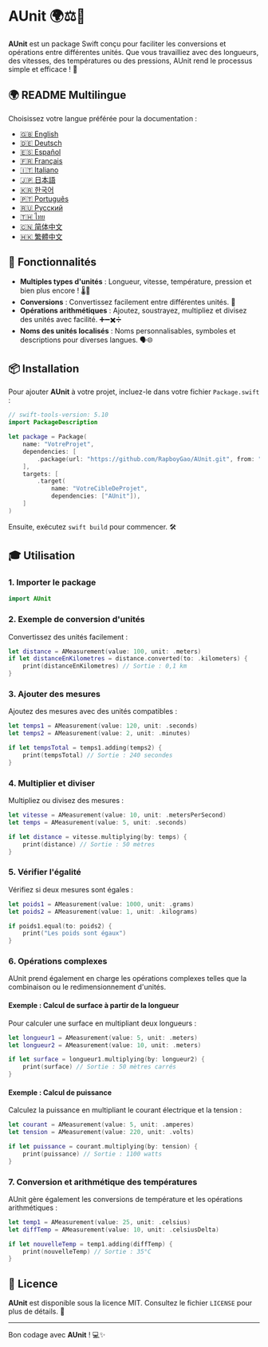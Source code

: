 # AUnit 🌍⚖️📏

**AUnit** est un package Swift conçu pour faciliter les conversions et opérations entre différentes unités. Que vous travailliez avec des longueurs, des vitesses, des températures ou des pressions, AUnit rend le processus simple et efficace ! 🚀

## 🌍 README Multilingue

Choisissez votre langue préférée pour la documentation :

- [🇬🇧 English](./README.en.md)
- [🇩🇪 Deutsch](./README.de.md)
- [🇪🇸 Español](./README.es.md)
- [🇫🇷 Français](./README.fr.md)
- [🇮🇹 Italiano](./README.it.md)
- [🇯🇵 日本語](./README.ja.md)
- [🇰🇷 한국어](./README.ko.md)
- [🇵🇹 Português](./README.pt.md)
- [🇷🇺 Русский](./README.ru.md)
- [🇹🇭 ไทย](./README.th.md)
- [🇨🇳 简体中文](./README.zh-Hans.md)
- [🇭🇰 繁體中文](./README.zh-Hant.md)

## 🌟 Fonctionnalités

- **Multiples types d'unités** : Longueur, vitesse, température, pression et bien plus encore ! 🌡️📏
- **Conversions** : Convertissez facilement entre différentes unités. 🔄
- **Opérations arithmétiques** : Ajoutez, soustrayez, multipliez et divisez des unités avec facilité. ➕➖✖️➗
- **Noms des unités localisés** : Noms personnalisables, symboles et descriptions pour diverses langues. 🗣️🌐

## 📦 Installation

Pour ajouter **AUnit** à votre projet, incluez-le dans votre fichier `Package.swift` :

```swift
// swift-tools-version: 5.10
import PackageDescription

let package = Package(
    name: "VotreProjet",
    dependencies: [
        .package(url: "https://github.com/RapboyGao/AUnit.git", from: "1.0.0"),
    ],
    targets: [
        .target(
            name: "VotreCibleDeProjet",
            dependencies: ["AUnit"]),
    ]
)
```

Ensuite, exécutez `swift build` pour commencer. 🛠️

## 🎓 Utilisation

### 1. **Importer le package**

```swift
import AUnit
```

### 2. **Exemple de conversion d'unités**

Convertissez des unités facilement :

```swift
let distance = AMeasurement(value: 100, unit: .meters)
if let distanceEnKilometres = distance.converted(to: .kilometers) {
    print(distanceEnKilometres) // Sortie : 0,1 km
}
```

### 3. **Ajouter des mesures**

Ajoutez des mesures avec des unités compatibles :

```swift
let temps1 = AMeasurement(value: 120, unit: .seconds)
let temps2 = AMeasurement(value: 2, unit: .minutes)

if let tempsTotal = temps1.adding(temps2) {
    print(tempsTotal) // Sortie : 240 secondes
}
```

### 4. **Multiplier et diviser**

Multipliez ou divisez des mesures :

```swift
let vitesse = AMeasurement(value: 10, unit: .metersPerSecond)
let temps = AMeasurement(value: 5, unit: .seconds)

if let distance = vitesse.multiplying(by: temps) {
    print(distance) // Sortie : 50 mètres
}
```

### 5. **Vérifier l'égalité**

Vérifiez si deux mesures sont égales :

```swift
let poids1 = AMeasurement(value: 1000, unit: .grams)
let poids2 = AMeasurement(value: 1, unit: .kilograms)

if poids1.equal(to: poids2) {
    print("Les poids sont égaux")
}
```

### 6. **Opérations complexes**

AUnit prend également en charge les opérations complexes telles que la combinaison ou le redimensionnement d'unités.

#### Exemple : Calcul de surface à partir de la longueur

Pour calculer une surface en multipliant deux longueurs :

```swift
let longueur1 = AMeasurement(value: 5, unit: .meters)
let longueur2 = AMeasurement(value: 10, unit: .meters)

if let surface = longueur1.multiplying(by: longueur2) {
    print(surface) // Sortie : 50 mètres carrés
}
```

#### Exemple : Calcul de puissance

Calculez la puissance en multipliant le courant électrique et la tension :

```swift
let courant = AMeasurement(value: 5, unit: .amperes)
let tension = AMeasurement(value: 220, unit: .volts)

if let puissance = courant.multiplying(by: tension) {
    print(puissance) // Sortie : 1100 watts
}
```

### 7. **Conversion et arithmétique des températures**

AUnit gère également les conversions de température et les opérations arithmétiques :

```swift
let temp1 = AMeasurement(value: 25, unit: .celsius)
let diffTemp = AMeasurement(value: 10, unit: .celsiusDelta)

if let nouvelleTemp = temp1.adding(diffTemp) {
    print(nouvelleTemp) // Sortie : 35°C
}
```

## 📜 Licence

**AUnit** est disponible sous la licence MIT. Consultez le fichier `LICENSE` pour plus de détails. 📄

---

Bon codage avec **AUnit** ! 💻✨
